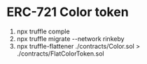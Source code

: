 # ERC-721 Color token

1. npx truffle comple
2. npx truffle migrate --network rinkeby
3. npx truffle-flattener ./contracts/Color.sol > ./contracts/FlatColorToken.sol
